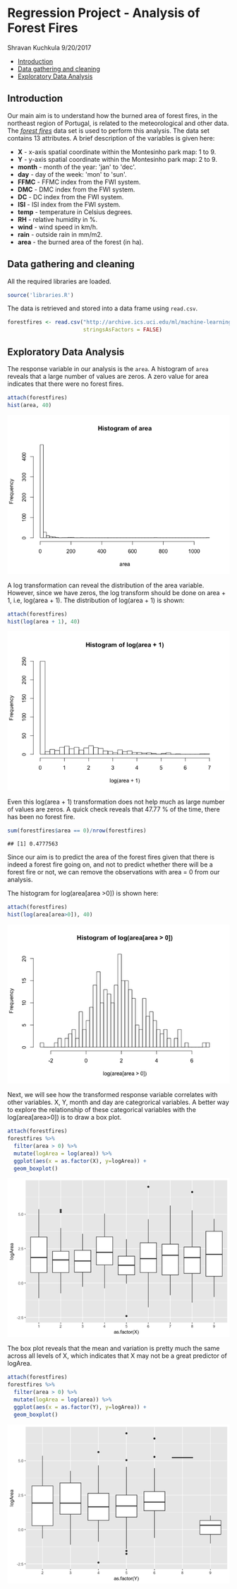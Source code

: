 Regression Project - Analysis of Forest Fires
================
Shravan Kuchkula
9/20/2017

-   [Introduction](#introduction)
-   [Data gathering and cleaning](#data-gathering-and-cleaning)
-   [Exploratory Data Analysis](#exploratory-data-analysis)

Introduction
------------

Our main aim is to understand how the burned area of forest fires, in the northeast region of Portugal, is related to the meteorological and other data. The [*forest fires*](http://archive.ics.uci.edu/ml/datasets/Forest+Fires) data set is used to perform this analysis. The data set contains 13 attributes. A brief description of the variables is given here:

-   **X** - x-axis spatial coordinate within the Montesinho park map: 1 to 9.
-   **Y** - y-axis spatial coordinate within the Montesinho park map: 2 to 9.
-   **month** - month of the year: 'jan' to 'dec'.
-   **day** - day of the week: 'mon' to 'sun'.
-   **FFMC** - FFMC index from the FWI system.
-   **DMC** - DMC index from the FWI system.
-   **DC** - DC index from the FWI system.
-   **ISI** - ISI index from the FWI system.
-   **temp** - temperature in Celsius degrees.
-   **RH** - relative humidity in %.
-   **wind** - wind speed in km/h.
-   **rain** - outside rain in mm/m2.
-   **area** - the burned area of the forest (in ha).

Data gathering and cleaning
---------------------------

All the required libraries are loaded.

``` r
source('libraries.R')
```

The data is retrieved and stored into a data frame using `read.csv`.

``` r
forestfires <- read.csv("http://archive.ics.uci.edu/ml/machine-learning-databases/forest-fires/forestfires.csv",
                        stringsAsFactors = FALSE)
```

Exploratory Data Analysis
-------------------------

The response variable in our analysis is the `area`. A histogram of `area` reveals that a large number of values are zeros. A zero value for area indicates that there were no forest fires.

``` r
attach(forestfires)
hist(area, 40)
```

![](forestfires_files/figure-markdown_github/unnamed-chunk-3-1.png)

A log transformation can reveal the distribution of the area variable. However, since we have zeros, the log transform should be done on area + 1, i.e, log(area + 1). The distribution of log(area + 1) is shown:

``` r
attach(forestfires)
hist(log(area + 1), 40)
```

![](forestfires_files/figure-markdown_github/unnamed-chunk-4-1.png)

Even this log(area + 1) transformation does not help much as large number of values are zeros. A quick check reveals that 47.77 % of the time, there has been no forest fire.

``` r
sum(forestfires$area == 0)/nrow(forestfires)
```

    ## [1] 0.4777563

Since our aim is to predict the area of the forest fires given that there is indeed a forest fire going on, and not to predict whether there will be a forest fire or not, we can remove the observations with area = 0 from our analysis.

The histogram for log(area\[area &gt;0\]) is shown here:

``` r
attach(forestfires)
hist(log(area[area>0]), 40)
```

![](forestfires_files/figure-markdown_github/unnamed-chunk-6-1.png)

Next, we will see how the transformed response variable correlates with other variables. X, Y, month and day are categrorical variables. A better way to explore the relationship of these categorical variables with the log(area\[area&gt;0\]) is to draw a box plot.

``` r
attach(forestfires)
forestfires %>%
  filter(area > 0) %>%
  mutate(logArea = log(area)) %>%
  ggplot(aes(x = as.factor(X), y=logArea)) +
  geom_boxplot()
```

![](forestfires_files/figure-markdown_github/unnamed-chunk-7-1.png)

The box plot reveals that the mean and variation is pretty much the same across all levels of X, which indicates that X may not be a great predictor of logArea.

``` r
attach(forestfires)
forestfires %>%
  filter(area > 0) %>%
  mutate(logArea = log(area)) %>%
  ggplot(aes(x = as.factor(Y), y=logArea)) +
  geom_boxplot()
```

![](forestfires_files/figure-markdown_github/unnamed-chunk-8-1.png)

